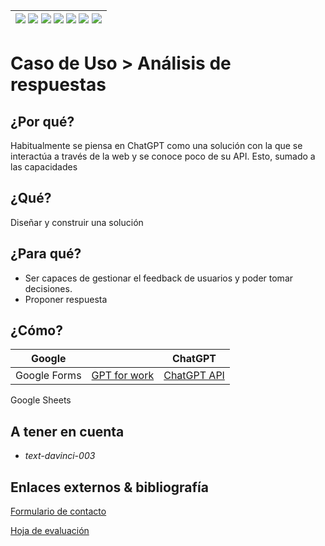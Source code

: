 <div align=right>

|[![](https://img.shields.io/badge/-Inicio-FFF?style=flat&logo=Emlakjet&logoColor=black)](/README.md) [![](https://img.shields.io/badge/-Introducción-FFF?style=flat)](/documentos/intro.md) [![](https://img.shields.io/badge/-Panorámica-FFF?style=flat)](/documentos/panorámica.md) [![](https://img.shields.io/badge/-Prompts-FFF?style=flat)](/documentos/prompts/README.md) [![](https://img.shields.io/badge/-Ingeniería_de_prompts-FFF?style=flat)](/documentos/ingenieriaDePrompts/README.md) [![](https://img.shields.io/badge/-Patrones-FFF?style=flat)](/documentos/ingenieriaDePrompts/patrones/README.md) [![](https://img.shields.io/badge/-Casos_de_uso-FFF?style=flat)](/documentos/casosDeUso/README.md)|
|-|

</div>

# Caso de Uso > Análisis de respuestas

## ¿Por qué?

Habitualmente se piensa en ChatGPT como una solución con la que se interactúa a través de la web y se conoce poco de su API. Esto, sumado a las capacidades 

## ¿Qué?

Diseñar y construir una solución

## ¿Para qué?

- Ser capaces de gestionar el feedback de usuarios y poder tomar decisiones.
- Proponer respuesta

## ¿Cómo?

|Google| |ChatGPT|
|-|-|-|
Google Forms|[GPT for work](https://gptforwork.com/)|[ChatGPT API](https://platform.openai.com/)
Google Sheets

## A tener en cuenta

- *text-davinci-003*

## Enlaces externos & bibliografía


[Formulario de contacto](https://forms.gle/hcd2fanuWj4UQP898)

[Hoja de evaluación](https://docs.google.com/spreadsheets/d/17FOJtOcbeUVV5ijeMTaWumoP-bixfP8gZ1ErUeRo7Qs/edit?usp=sharing)

